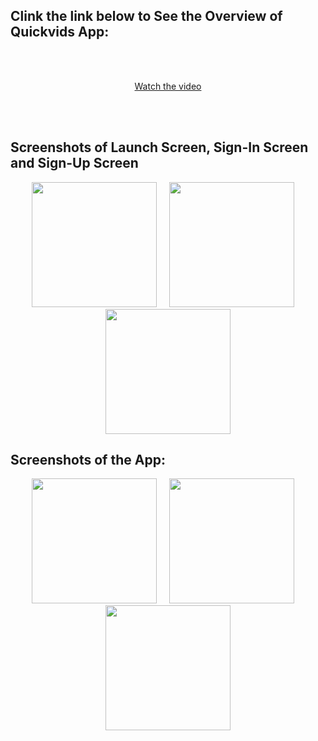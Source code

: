 ## Clink the link below to See the Overview of Quickvids App:</b>
<br></br>  
<p align="center">
  <a href="https://github.com/user-attachments/assets/0a5cd763-ed9f-4e0f-bfea-d5ec47546901" target="_blank">
    Watch the video
  </a>
</p>
<br></br>  

## Screenshots of Launch Screen, Sign-In Screen and Sign-Up Screen
<p align="center">
  <img src="https://github.com/user-attachments/assets/93985f5d-94a7-4eb8-b7cc-53b32fcc8fbe" width="200" />
  &nbsp;&nbsp;&nbsp;
  <img src="https://github.com/user-attachments/assets/6784bd7d-b3d4-4bb6-8b94-c185c7771517" width="200" />
  &nbsp;&nbsp;&nbsp;
  <img src="https://github.com/user-attachments/assets/47344e68-6c50-4f24-ab80-4e935e77b28e" width="200" />
</p>

## Screenshots of the App:
<p align="center">
  <img src="https://github.com/user-attachments/assets/8d1d854a-1c5d-4051-9c87-4ea7a3e9a753" width="200" />
  &nbsp;&nbsp;&nbsp;
  <img src="https://github.com/user-attachments/assets/5b8b1915-bd1f-4e0f-a7c6-3a5069c14cc7" width="200" />
  &nbsp;&nbsp;&nbsp;
  <img src="https://github.com/user-attachments/assets/195dc02d-f16d-45b6-9ddb-ae80e65fc51a" width="200" />
</p>
